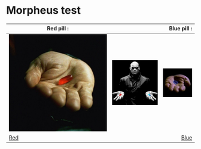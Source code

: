 # Morpheus test 


| Red pill :         |            | Blue pill :  |
| ------------- |:-------------:| -----:|
| ![alt text](https://github.com/Willthore/elden-aix/blob/main/18redpill1-mediumSquareAt3X.jpg "Logo Title Text 1")| ![alt text](https://github.com/Willthore/elden-aix/blob/main/morpheus-red-pill-blue-pill_1024x1024.webp "Logo Title Text 1") | ![alt text](https://github.com/Willthore/elden-aix/blob/main/Bluepill.webp "Logo Title Text 1") |
| [Red](https://www.youtube.com/watch?v=xfr64zoBTAQ)     |     |  [Blue](https://www.youtube.com/watch?v=ZFf4APizCs4)  |
